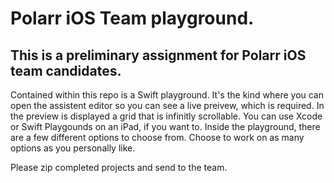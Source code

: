 
# Polarr iOS Team playground. 
## This is a preliminary assignment for Polarr iOS team candidates.

Contained within this repo is a Swift playground. It's the kind where you can open the assistent editor so you can see a live preivew, which is required. In the preview is displayed a grid that is infinitly scrollable. You can use Xcode or Swift Playgounds on an iPad, if you want to. Inside the playground, there are a few different options to choose from.  Choose to work on as many options as you personally like.

Please zip completed projects and send to the team.
